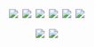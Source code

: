 <div align="center">
  <img src="https://img.shields.io/badge/Node.js-339933?style=for-the-badge&logo=nodedotjs&logoColor=white" />&nbsp;
  <img src="https://img.shields.io/badge/JavaScript-F7DF1E.svg?style=for-the-badge&logo=javascript&logoColor=20232a" />&nbsp;
  <img src="https://img.shields.io/badge/TypeScript-3178C6.svg?style=for-the-badge&logo=typescript&logoColor=white" />&nbsp;
  <img src="https://img.shields.io/badge/Python-3776AB.svg?style=for-the-badge&logo=python&logoColor=white" />&nbsp;
  <img src="https://img.shields.io/badge/Lua-2C2D72.svg?style=for-the-badge&logo=lua&logoColor=white" />&nbsp;
  <img src="https://img.shields.io/badge/C++-00599C.svg?style=for-the-badge&logo=c%2b%2b&logoColor=white" />&nbsp;
</div>

<br>
<div align="center">
  <img src="https://img.shields.io/badge/HTML5-E34F26.svg?style=for-the-badge&logo=html5&logoColor=white" />&nbsp;
  <img src="https://img.shields.io/badge/CSS3-1572B6.svg?style=for-the-badge&logo=css3&logoColor=white" />&nbsp;
</div>

